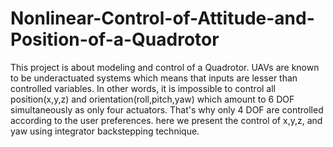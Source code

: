 # Nonlinear-Control-of-Attitude-and-Position-of-a-Quadrotor
This project is about modeling and control of a Quadrotor. UAVs are known to be underactuated systems which means that inputs are lesser than controlled variables.
In other words, it is impossible to control all position(x,y,z) and orientation(roll,pitch,yaw) which amount to 6 DOF simultaneously as only four actuators. That's why only 4 DOF are controlled according to the user preferences.
here we present the control of x,y,z, and yaw using integrator backstepping technique.
